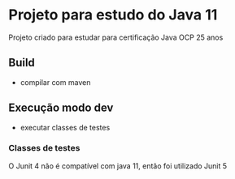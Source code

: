 # Projeto para estudo do Java 11
Projeto criado para estudar para certificação Java OCP 25 anos

## Build 
* compilar com maven

## Execução modo dev
* executar classes de testes

### Classes de testes
O Junit 4 não é compatível com java 11, então foi utilizado Junit 5

